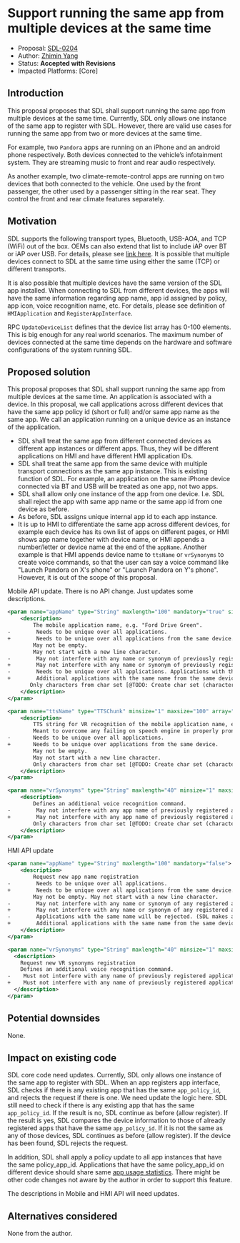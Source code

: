 # Support running the same app from multiple devices at the same time

* Proposal: [SDL-0204](0204-same-app-from-multiple-devices.md)
* Author: [Zhimin Yang](https://github.com/yang1070)
* Status: **Accepted with Revisions**
* Impacted Platforms: [Core]

## Introduction

This proposal proposes that SDL shall support running the same app from multiple devices at the same time. Currently, SDL only allows one instance of the same app to register with SDL.  However, there are valid use cases for running the same app from two or more devices at the same time. 

For example, two `Pandora` apps are running on an iPhone and an android phone respectively. Both devices connected to the vehicle’s infotainment system. They are streaming music to front and rear audio respectively.

As another example, two climate-remote-control apps are running on two devices that both connected to the vehicle. One used by the front passenger, the other used by a passenger sitting in the rear seat. They control the front and rear climate features separately. 

## Motivation

SDL supports the following transport types, Bluetooth, USB-AOA, and TCP (WiFi) out of the box. OEMs can also extend that list to include iAP over BT or iAP over USB. For details, please see [link here](
https://smartdevicelink.com/en/docs/hmi/master/basiccommunication/updatedevicelist/). It is possible that multiple devices connect to SDL at the same time using either the same (TCP) or different transports. 

It is also possible that multiple devices have the same version of the SDL app installed. When connecting to SDL from different devices, the apps will have the same information regarding app name, app id assigned by policy, app icon, voice recognition name, etc. For details, please see definition of `HMIApplication` and `RegisterAppInterface`. 

RPC `UpdateDeviceList` defines that the device list array has 0-100 elements. This is big enough for any real world scenarios. The maximum number of devices connected at the same time depends on the hardware and software configurations of the system running SDL. 

## Proposed solution

This proposal proposes that SDL shall support running the same app from multiple devices at the same time. 
An application is associated with a device. In this proposal, we call applications across different devices that have the same app policy id (short or full) and/or same app name as the same app. We call an application running on a unique device as an instance of the application.

- SDL shall treat the same app from different connected devices as different app instances or different apps. Thus, they will be different applications on HMI and have different HMI application IDs.
- SDL shall treat the same app from the same device with multiple transport connections as the same app instance. This is existing function of SDL. For example, an application on the same iPhone device connected via BT and USB will be treated as one app, not two apps.
- SDL shall allow only one instance of the app from one device. I.e. SDL shall reject the app with same app name or the same app id from one device as before.
- As before, SDL assigns unique internal app id to each app instance. 
- It is up to HMI to differentiate the same app across different devices, for example each device has its own list of apps on different pages, or HMI shows app name together with device name, or HMI appends a number/letter or device name at the end of the `appName`. Another example is that HMI appends device name to `ttsName` or `vrSynonyms` to create voice commands, so that the user can say a voice command like "Launch Pandora on X's phone" or "Launch Pandora on Y's phone". However, it is out of the scope of this proposal. 

Mobile API update.
There is no API change. Just updates some descriptions.
```xml
<param name="appName" type="String" maxlength="100" mandatory="true" since="1.0">
    <description>
        The mobile application name, e.g. "Ford Drive Green".
-        Needs to be unique over all applications.
+        Needs to be unique over all applications from the same device.
        May not be empty.
        May not start with a new line character.
-        May not interfere with any name or synonym of previously registered applications and any predefined blacklist of words (global commands)
+        May not interfere with any name or synonym of previously registered applications from the same device and any predefined blacklist of words (global commands)
-        Needs to be unique over all applications. Applications with the same name will be rejected.
+        Additional applications with the same name from the same device will be rejected.
       Only characters from char set [@TODO: Create char set (character/hex value) for each ACM and refer to] are supported.
    </description>
</param>
```

```xml
<param name="ttsName" type="TTSChunk" minsize="1" maxsize="100" array="true" mandatory="false" since="2.0">
    <description>
        TTS string for VR recognition of the mobile application name, e.g. "Ford Drive Green".
        Meant to overcome any failing on speech engine in properly pronouncing / understanding app name.
-       Needs to be unique over all applications.
+       Needs to be unique over applications from the same device.
        May not be empty.
        May not start with a new line character.
        Only characters from char set [@TODO: Create char set (character/hex value) for each ACM and refer to] are supported.
    </description>
</param>
```

```xml
<param name="vrSynonyms" type="String" maxlength="40" minsize="1" maxsize="100" array="true" mandatory="false" since="1.0">
    <description>
        Defines an additional voice recognition command.
-        May not interfere with any app name of previously registered applications and any predefined blacklist of words (global commands)
+        May not interfere with any app name of previously registered applications from the same device and any predefined blacklist of words (global commands)
        Only characters from char set [@TODO: Create char set (character/hex value) for each ACM and refer to] are supported.
    </description>
</param>
```

HMI API update
```xml
<param name="appName" type="String" maxlength="100" mandatory="false">
    <description>
        Request new app name registration
-        Needs to be unique over all applications.
+        Needs to be unique over all applications from the same device.
        May not be empty. May not start with a new line character.
-        May not interfere with any name or synonym of any registered applications.
+        May not interfere with any name or synonym of any registered applications form the same device.
-        Applications with the same name will be rejected. (SDL makes all the checks)
+        Additional applications with the same name from the same device will be rejected.
    </description>
</param>
```

```xml
<param name="vrSynonyms" type="String" maxlength="40" minsize="1" maxsize="100" array="true" mandatory="false">
  <description>
	Request new VR synonyms registration
	Defines an additional voice recognition command.
-    Must not interfere with any name of previously registered applications(SDL makes check).
+    Must not interfere with any name of previously registered applications from the same device.
  </description>
</param>
```
## Potential downsides

None.

## Impact on existing code

SDL core code need updates. Currently, SDL only allows one instance of the same app to register with SDL. When an app registers app interface, SDL checks if there is any existing app that has the same `app_policy_id`, and rejects the request if there is one. We need update the logic here. SDL still need to check if there is any existing app that has the same `app_policy_id`. If the result is no, SDL continue as before (allow register). If the result is yes, SDL compares the device information to those of already registered apps that have the same `app_policy_id`. If it is not the same as any of those devices, SDL continues as before (allow register). If the device has been found, SDL rejects the request. 

In addition, SDL shall apply a policy update to all app instances that have the same policy_app_id. Applications that have the same policy_app_id on different device should share same [app usage statistics](https://www.smartdevicelink.com/en/guides/sdl-server/api-reference-documentation/policy-table/usage-and-errors/). There might be other code changes not aware by the author in order to support this feature.

The descriptions in Mobile and HMI API will need updates.

## Alternatives considered

None from the author.
